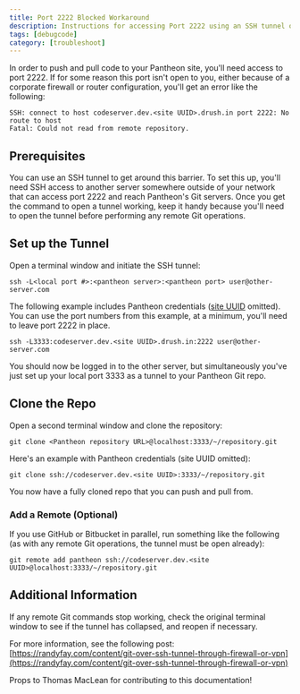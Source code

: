 ```yaml
---
title: Port 2222 Blocked Workaround
description: Instructions for accessing Port 2222 using an SSH tunnel on your Pantheon Drupal or WordPress site.
tags: [debugcode]
category: [troubleshoot]
---
```

In order to push and pull code to your Pantheon site, you'll need access to port 2222. If for some reason this port isn't open to you, either because of a corporate firewall or router configuration, you'll get an error like the following:
```
SSH: connect to host codeserver.dev.<site UUID>.drush.in port 2222: No route to host
Fatal: Could not read from remote repository.
```
## Prerequisites

You can use an SSH tunnel to get around this barrier. To set this up, you'll need SSH access to another server somewhere outside of your network that can access port 2222 and reach Pantheon's Git servers. Once you get the command to open a tunnel working, keep it handy because you'll need to open the tunnel before performing any remote Git operations.

## Set up the Tunnel

Open a terminal window and initiate the SSH tunnel:

```
ssh -L<local port #>:<pantheon server>:<pantheon port> user@other-server.com
```

The following example includes Pantheon credentials ([site UUID](/sites#site-uuid) omitted). You can use the port numbers from this example, at a minimum, you'll need to leave port 2222 in place.

```
ssh -L3333:codeserver.dev.<site UUID>.drush.in:2222 user@other-server.com
```
You should now be logged in to the other server, but simultaneously you've just set up your local port 3333 as a tunnel to your Pantheon Git repo.

## Clone the Repo

Open a second terminal window and clone the repository:
```
git clone <Pantheon repository URL>@localhost:3333/~/repository.git
```
Here's an example with Pantheon credentials (site UUID omitted):
```
git clone ssh://codeserver.dev.<site UUID>:3333/~/repository.git
```
You now have a fully cloned repo that you can push and pull from.

### Add a Remote (Optional)

If you use GitHub or Bitbucket in parallel, run something like the following (as with any remote Git operations, the tunnel must be open already):
```
git remote add pantheon ssh://codeserver.dev.<site UUID>@localhost:3333/~/repository.git
```
## Additional Information

If any remote Git commands stop working, check the original terminal window to see if the tunnel has collapsed, and reopen if necessary.

For more information, see the following post:  
 [https://randyfay.com/content/git-over-ssh-tunnel-through-firewall-or-vpn](https://randyfay.com/content/git-over-ssh-tunnel-through-firewall-or-vpn)

Props to Thomas MacLean for contributing to this documentation!
